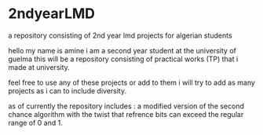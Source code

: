 # 2ndyearLMD

a repository consisting of 2nd year lmd projects for algerian students

hello my name is amine i am a second year student at the university of guelma this will be a repository consisting of practical works (TP) that i made at university.

feel free to use any of these projects or add to them i will try to add as many projects as i can to include diversity.

as of currently the repository includes :
  a modified version of the second chance algorithm with the twist that refrence bits can exceed the regular range of 0 and 1.
